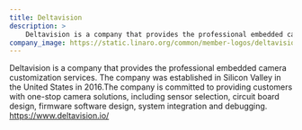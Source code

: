 ```yaml
---
title: Deltavision
description: >
    Deltavision is a company that provides the professional embedded camera customization services. The company was established in Silicon Valley in the United States in 2016.The company is committed to providing customers with one-stop camera solutions, including sensor selection, circuit board design, firmware software design, system integration and debugging.
company_image: https://static.linaro.org/common/member-logos/deltavision.jpg
---
```

Deltavision is a company that provides the professional embedded camera customization services. The company was established in Silicon Valley in the United States in 2016.The company is committed to providing customers with one-stop camera solutions, including sensor selection, circuit board design, firmware software design, system integration and debugging. https://www.deltavision.io/
